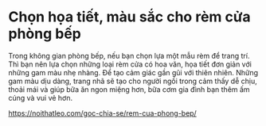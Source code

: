 # Chọn họa tiết, màu sắc cho rèm cửa phòng bếp
Trong không gian phòng bếp, nếu bạn chọn lựa một mẫu rèm để trang trí. Thì bạn nên lựa chọn những loại rèm cửa có hoa văn, họa tiết đơn giản với những gam màu nhẹ nhàng. Để tạo cảm giác gần gũi với thiên nhiên. Những gam màu dịu dàng, trang nhã sẽ tạo cho người ngồi trong cảm thấy dễ chịu, thoải mái và giúp bữa ăn ngon miệng hơn, bữa cơm gia đình bạn thêm ấm cúng và vui vẻ hơn.

https://noithatleo.com/goc-chia-se/rem-cua-phong-bep/
